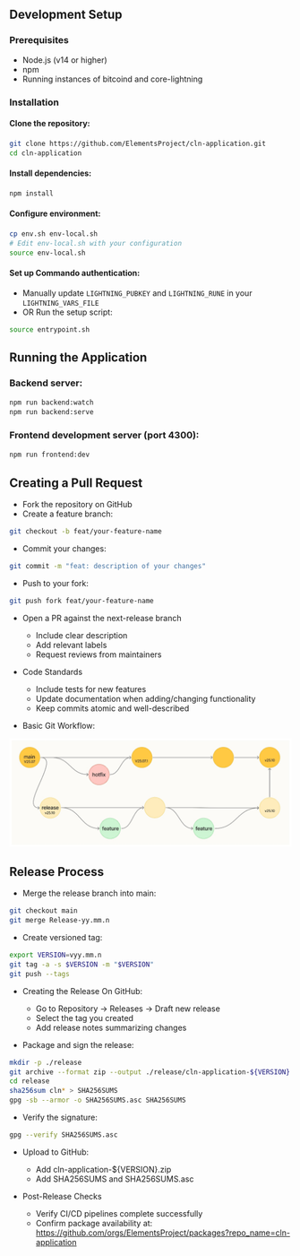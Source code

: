 Development Setup
------------------
### Prerequisites
- Node.js (v14 or higher)
- npm
- Running instances of bitcoind and core-lightning

### Installation
#### Clone the repository:

```sh
git clone https://github.com/ElementsProject/cln-application.git
cd cln-application
```

#### Install dependencies:

```sh
npm install
```

#### Configure environment:

```sh
cp env.sh env-local.sh
# Edit env-local.sh with your configuration
source env-local.sh
```

#### Set up Commando authentication:
- Manually update `LIGHTNING_PUBKEY` and `LIGHTNING_RUNE` in your `LIGHTNING_VARS_FILE`
- OR Run the setup script:

```sh
source entrypoint.sh
```

Running the Application
------------------------
### Backend server:

```sh
npm run backend:watch
npm run backend:serve
```

### Frontend development server (port 4300):
```sh
npm run frontend:dev
```

Creating a Pull Request
------------------------
- Fork the repository on GitHub
- Create a feature branch:

```sh
git checkout -b feat/your-feature-name
```
- Commit your changes:

```sh
git commit -m "feat: description of your changes"
```
- Push to your fork:

```sh
git push fork feat/your-feature-name
```
- Open a PR against the next-release branch
	- Include clear description
	- Add relevant labels
	- Request reviews from maintainers

- Code Standards
	- Include tests for new features
	- Update documentation when adding/changing functionality
	- Keep commits atomic and well-described

- Basic Git Workflow:
<p align="center">
	<img src="./.github/images/basic-git-flow.jpg" alt="Basic Github Workflow">
</p>

Release Process
----------------

- Merge the release branch into main:

```sh
git checkout main
git merge Release-yy.mm.n
```
- Create versioned tag:

```sh
export VERSION=vyy.mm.n
git tag -a -s $VERSION -m "$VERSION"
git push --tags
```

- Creating the Release On GitHub:
	- Go to Repository → Releases → Draft new release
	- Select the tag you created
	- Add release notes summarizing changes

- Package and sign the release:

```sh
mkdir -p ./release
git archive --format zip --output ./release/cln-application-${VERSION}.zip main
cd release
sha256sum cln* > SHA256SUMS
gpg -sb --armor -o SHA256SUMS.asc SHA256SUMS
```

- Verify the signature:

```sh
gpg --verify SHA256SUMS.asc
```

- Upload to GitHub:
	- Add cln-application-${VERSION}.zip
	- Add SHA256SUMS and SHA256SUMS.asc

- Post-Release Checks
	- Verify CI/CD pipelines complete successfully
	- Confirm package availability at: https://github.com/orgs/ElementsProject/packages?repo_name=cln-application

